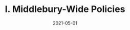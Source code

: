 ---
slug: "/pages/ii-ug-college-policies/employee/employment"
date: "2021-05-01"
title: "I. Middlebury-Wide Policies"
---